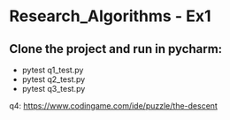 # Research_Algorithms - Ex1

## Clone the project and run in pycharm:
* pytest q1_test.py
* pytest q2_test.py
* pytest q3_test.py

q4: https://www.codingame.com/ide/puzzle/the-descent

